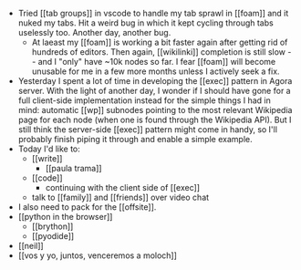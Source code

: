 
- Tried [[tab groups]] in vscode to handle my tab sprawl in [[foam]] and it nuked my tabs. Hit a weird bug in which it kept cycling through tabs uselessly too. Another day, another bug.
  - At laeast my [[foam]] is working a bit faster again after getting rid of hundreds of editors. Then again, [[wikilinki]] completion is still slow -- and I "only" have ~10k nodes so far. I fear [[foam]] will become unusable for me in a few more months unless I actively seek a fix.
- Yesterday I spent a lot of time in developing the [[exec]] pattern in Agora server. With the light of another day, I wonder if I should have gone for a full client-side implementation instead for the simple things I had in mind: automatic [[wp]] subnodes pointing to the most relevant Wikipedia page for each node (when one is found through the Wikipedia API). But I still think the server-side [[exec]] pattern might come in handy, so I'll probably finish piping it through and enable a simple example.
- Today I'd like to:
  - [[write]]
    - [[paula trama]]
  - [[code]]
    - continuing with the client side of [[exec]]
  - talk to [[family]] and [[friends]] over video chat
- I also need to pack for the [[offsite]].
- [[python in the browser]]
  - [[brython]]
  - [[pyodide]]
- [[neil]]
- [[vos y yo, juntos, venceremos a moloch]]